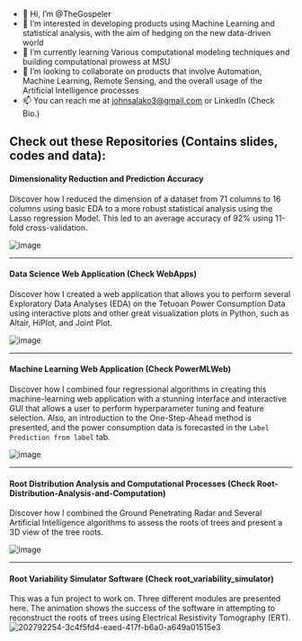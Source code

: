 - 👋 Hi, I’m @TheGospeler
- 👀 I’m interested in developing products using Machine Learning and statistical analysis, with the aim of hedging on the new data-driven world
- 🌱 I’m currently learning Various computational modeling techniques and building computational prowess at MSU
- 💞️ I’m looking to collaborate on products that involve Automation, Machine Learning, Remote Sensing, and the overall usage of the Artificial Intelligence processes
- 📫 You can reach me at johnsalako3@gmail.com or LinkedIn (Check Bio.)

## Check out these Repositories (Contains slides, codes and data):
#### Dimensionality Reduction and Prediction Accuracy
Discover how I reduced the dimension of a dataset from 71 columns to 16 columns using basic EDA to a more robust statistical analysis using the Lasso regression Model. This led to an average accuracy of 92% using 11-fold cross-validation.

![image](https://github.com/TheGospeler/TheGospeler/assets/97548163/5257f8a2-a2ba-4d46-9cfa-078c052ed3b5)

---

#### Data Science Web Application (Check WebApps)
Discover how I created a web application that allows you to perform several Exploratory Data Analyses (EDA) on the Tetuoan Power Consumption Data using interactive plots and other great visualization plots in Python, such as Altair, HiPlot, and Joint Plot.

![image](https://github.com/TheGospeler/TheGospeler/assets/97548163/d3151992-f0e4-453d-8a0a-da301415cfcf)

---

#### Machine Learning Web Application (Check PowerMLWeb)
Discover how I combined four regressional algorithms in creating this machine-learning web application with a stunning interface and interactive GUI that allows a user to perform hyperparameter tuning and feature selection. Also, an introduction to the One-Step-Ahead method is presented, and the power consumption data is forecasted in the `Label Prediction from label` tab.

![image](https://github.com/TheGospeler/TheGospeler/assets/97548163/fa24471d-80fa-4d68-94a7-e04d40a27e44)

---

#### Root Distribution Analysis and Computational Processes (Check Root-Distribution-Analysis-and-Computation)
Discover how I combined the Ground Penetrating Radar and Several Artificial Intelligence algorithms to assess the roots of trees and present a 3D view of the tree roots.

![image](https://github.com/TheGospeler/TheGospeler/assets/97548163/e11394d0-1d24-4a07-8e9b-360f56316580)

---

#### Root Variability Simulator Software (Check root_variability_simulator)
This was a fun project to work on. Three different modules are presented here. The animation shows the success of the software in attempting to reconstruct the roots of trees using Electrical Resistivity Tomography (ERT).
![202792254-3c4f5fd4-eaed-417f-b6a0-a649a01515e3](https://github.com/TheGospeler/TheGospeler/assets/97548163/277b9ab2-dbd1-4f94-9b53-8ce17cd15c8f)



<!---
TheGospeler/TheGospeler is a ✨ special ✨ repository because its `README.md` (this file) appears on your GitHub profile.
You can click the Preview link to take a look at your changes.
--->

